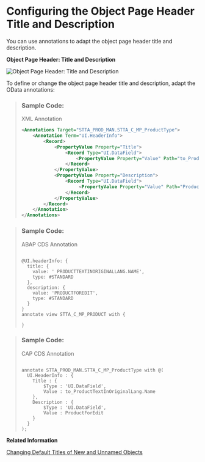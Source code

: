 <!-- loio333f85086c2e43039f6773be15f3ed50 -->

# Configuring the Object Page Header Title and Description

You can use annotations to adapt the object page header title and description.



  
  
**Object Page Header: Title and Description**

![](images/Object_Page_Title_and_Subtitle_0430d3e.png "Object Page Header: Title and Description ")

To define or change the object page header title and description, adapt the OData annotations:

> ### Sample Code:  
> XML Annotation
> 
> ```xml
> <Annotations Target="STTA_PROD_MAN.STTA_C_MP_ProductType">
>     <Annotation Term="UI.HeaderInfo">
>         <Record>
>             <PropertyValue Property="Title">
>                 <Record Type="UI.DataField">
>                     <PropertyValue Property="Value" Path="to_ProductTextInOriginalLang/Name"/>
>                 </Record>
>             </PropertyValue>
>             <PropertyValue Property="Description">
>                 <Record Type="UI.DataField">
>                      <PropertyValue Property="Value" Path="ProductForEdit"/>
>                 </Record>
>             </PropertyValue>
>         </Record>
>     </Annotation>
> </Annotations>
> 
> ```

> ### Sample Code:  
> ABAP CDS Annotation
> 
> ```
> 
> @UI.headerInfo: {
>   title: {
>     value: '_PRODUCTTEXTINORIGINALLANG.NAME',
>     type: #STANDARD
>   },
>   description: {
>     value: 'PRODUCTFOREDIT',
>     type: #STANDARD
>   }
> }
> annotate view STTA_C_MP_PRODUCT with {
> 
> }
> ```

> ### Sample Code:  
> CAP CDS Annotation
> 
> ```
> 
> annotate STTA_PROD_MAN.STTA_C_MP_ProductType with @(
>   UI.HeaderInfo : {
>     Title : {
>         $Type : 'UI.DataField',
>         Value : to_ProductTextInOriginalLang.Name
>     },
>     Description : {
>         $Type : 'UI.DataField',
>         Value : ProductForEdit
>     }
>   }
> );
> ```

**Related Information**  


[Changing Default Titles of New and Unnamed Objects](changing-default-titles-of-new-and-unnamed-objects-63946c0.md "When an end user creates new items in a list report or object page table, SAP Fiori elements provides a default title. Application developers are recommended to replace it with an application-specific title.")

